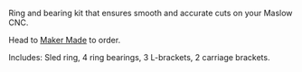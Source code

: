 Ring and bearing kit that ensures smooth and accurate cuts on your Maslow CNC.

Head to [Maker Made](http://www.makermade.com/shop) to order.

Includes: Sled ring, 4 ring bearings, 3 L-brackets, 2 carriage brackets.
